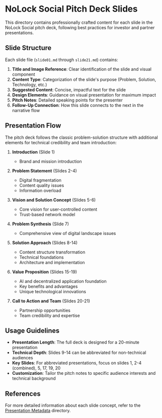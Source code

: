 # NoLock Social Pitch Deck Slides

This directory contains professionally crafted content for each slide in the NoLock Social pitch deck, following best practices for investor and partner presentations.

## Slide Structure

Each slide file (`slide01.md` through `slide21.md`) contains:

1. **Title and Image Reference**: Clear identification of the slide and visual component
2. **Content Type**: Categorization of the slide's purpose (Problem, Solution, Technology, etc.)
3. **Suggested Content**: Concise, impactful text for the slide
4. **Design Elements**: Guidance on visual presentation for maximum impact
5. **Pitch Notes**: Detailed speaking points for the presenter
6. **Follow-Up Connection**: How this slide connects to the next in the narrative flow

## Presentation Flow

The pitch deck follows the classic problem-solution structure with additional elements for technical credibility and team introduction:

1. **Introduction** (Slide 1)
   - Brand and mission introduction

2. **Problem Statement** (Slides 2-4)
   - Digital fragmentation
   - Content quality issues
   - Information overload

3. **Vision and Solution Concept** (Slides 5-6)
   - Core vision for user-controlled content
   - Trust-based network model

4. **Problem Synthesis** (Slide 7)
   - Comprehensive view of digital landscape issues

5. **Solution Approach** (Slides 8-14)
   - Content structure transformation
   - Technical foundations
   - Architecture and implementation

6. **Value Proposition** (Slides 15-19)
   - AI and decentralized application foundation
   - Key benefits and advantages
   - Unique technological innovations

7. **Call to Action and Team** (Slides 20-21)
   - Partnership opportunities
   - Team credibility and expertise

## Usage Guidelines

- **Presentation Length**: The full deck is designed for a 20-minute presentation
- **Technical Depth**: Slides 9-14 can be abbreviated for non-technical audiences
- **Key Slides**: For abbreviated presentations, focus on slides 1, 2-4 (combined), 5, 17, 19, 20
- **Customization**: Tailor the pitch notes to specific audience interests and technical background

## References

For more detailed information about each slide concept, refer to the [Presentation Metadata](../../presentation-metadata/) directory.